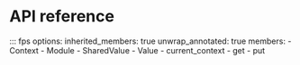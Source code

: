 # API reference

::: fps
    options:
      inherited_members: true
      unwrap_annotated: true
      members:
      - Context
      - Module
      - SharedValue
      - Value
      - current_context
      - get
      - put
